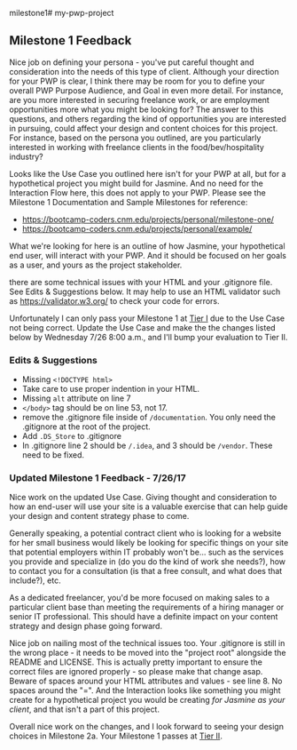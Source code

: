 milestone1# my-pwp-project

## Milestone 1 Feedback
Nice job on defining your persona - you've put careful thought and consideration into the needs of this type of client. Although your direction for your PWP is clear, I think there may be room for you to define your overall PWP Purpose Audience, and Goal in even more detail. For instance, are you more interested in securing freelance work, or are employment opportunities more what you might be looking for? The answer to this questions, and others regarding the kind of opportunities you are interested in pursuing, could affect your design and content choices for this project. For instance, based on the persona you outlined, are you particularly interested in working with freelance clients in the food/bev/hospitality industry?

Looks like the Use Case you outlined here isn't for your PWP at all, but for a hypothetical project you might build for Jasmine. And no need for the Interaction Flow here, this does not apply to your PWP. Please see the Milestone 1 Documentation and Sample Milestones for reference:
- https://bootcamp-coders.cnm.edu/projects/personal/milestone-one/
- https://bootcamp-coders.cnm.edu/projects/personal/example/

What we're looking for here is an outline of how Jasmine, your hypothetical end user, will interact with your PWP. And it should be focused on her goals as a user, and yours as the project stakeholder. 

there are some technical issues with your HTML and your .gitignore file. See Edits &amp; Suggestions below. It may help to use an HTML validator such as https://validator.w3.org/ to check your code for errors.

Unfortunately I can only pass your Milestone 1 at [Tier I](https://bootcamp-coders.cnm.edu/projects/personal/rubric/) due to the Use Case not being correct. Update the Use Case and make the the changes listed below by Wednesday 7/26 8:00 a.m., and I'll bump your evaluation to Tier II.

### Edits &amp; Suggestions
- Missing `<!DOCTYPE html>`
- Take care to use proper indention in your HTML.
- Missing `alt` attribute on line 7
- `</body>` tag should be on line 53, not 17.
- remove the .gitignore file inside of `/documentation`. You only need the .gitignore at the root of the project.
- Add `.DS_Store` to .gitignore
- In .gitignore line 2 should be `/.idea`, and 3 should be `/vendor`. These need to be fixed.

### Updated Milestone 1 Feedback - 7/26/17
Nice work on the updated Use Case. Giving thought and consideration to how an end-user will use your site is a valuable exercise that can help guide your design and content strategy phase to come. 

Generally speaking, a potential contract client who is looking for a website for her small business would likely be looking for specific things on your site that potential employers within IT probably won't be... such as the services you provide and specialize in (do you do the kind of work she needs?), how to contact you for a consultation (is that a free consult, and what does that include?), etc. 

As a dedicated freelancer, you'd be more focused on making sales to a particular client base than meeting the requirements of a hiring manager or senior IT professional. This should have a definite impact on your content strategy and design phase going forward.

Nice job on nailing most of the technical issues too. Your .gitignore is still in the wrong place - it needs to be moved into the "project root" alongside the README and LICENSE. This is actually pretty important to ensure the correct files are ignored properly - so please make that change asap. Beware of spaces around your HTML attributes and values - see line 8. No spaces around the "=". And the Interaction looks like something you might create for a hypothetical project you would be creating _for Jasmine as your client_, and that isn't a part of this project.

Overall nice work on the changes, and I look forward to seeing your design choices in Milestone 2a. Your Milestone 1 passes at [Tier II](https://bootcamp-coders.cnm.edu/projects/personal/rubric/).
